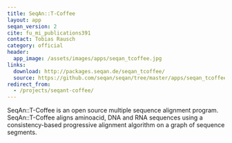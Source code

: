 ```yaml
---
title: SeqAn::T-Coffee
layout: app
seqan_version: 2
cite: fu_mi_publications391
contact: Tobias Rausch
category: official
header:
  app_image: /assets/images/apps/seqan_tcoffee.jpg
links:
  download: http://packages.seqan.de/seqan_tcoffee/
  source: https://github.com/seqan/seqan/tree/master/apps/seqan_tcoffee
redirect_from:
  - /projects/seqant-coffee/
---
```


SeqAn::T-Coffee is an open source multiple sequence alignment program. SeqAn::T-Coffee aligns aminoacid, DNA and RNA
sequences using a consistency-based progressive alignment algorithm on a graph of sequence segments.
